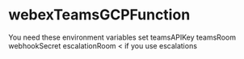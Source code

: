 # webexTeamsGCPFunction



You need these environment variables set
teamsAPIKey
teamsRoom
webhookSecret
escalationRoom  < if you use escalations
